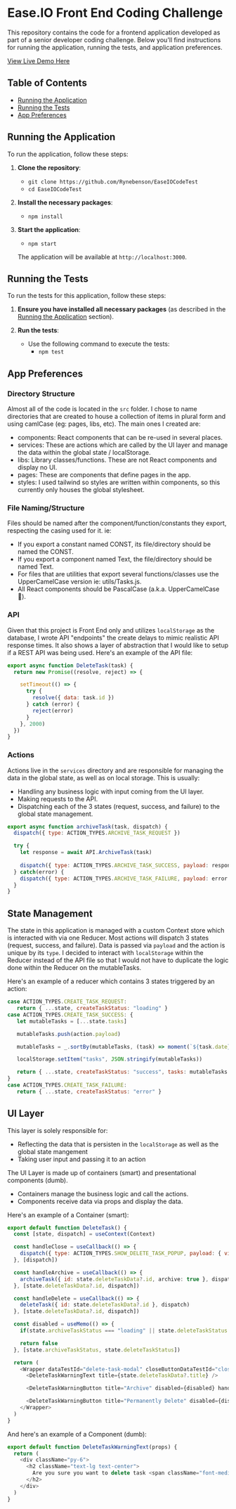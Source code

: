 # Ease.IO Front End Coding Challenge

This repository contains the code for a frontend application developed as part of a senior developer coding challenge. Below you'll find instructions for running the application, running the tests, and application preferences.

[View Live Demo Here](https://ease-io-test.vercel.app)

## Table of Contents
- [Running the Application](#running-the-application)
- [Running the Tests](#running-the-tests)
- [App Preferences](#app-preferences)

## Running the Application

To run the application, follow these steps:

1. **Clone the repository**:
   - `git clone https://github.com/Rynebenson/EaseIOCodeTest`
   - `cd EaseIOCodeTest`

2. **Install the necessary packages**:
   - `npm install`

3. **Start the application**:
   - `npm start`

   The application will be available at `http://localhost:3000`.

## Running the Tests

To run the tests for this application, follow these steps:

1. **Ensure you have installed all necessary packages** (as described in the [Running the Application](#running-the-application) section).

2. **Run the tests**:
   - Use the following command to execute the tests:
     - `npm test`

## App Preferences

### Directory Structure

Almost all of the code is located in the `src` folder. I chose to name directories that are created to house a collection of items in plural form and using camlCase (eg: pages, libs, etc). The main ones I created are:

   - components: React components that can be re-used in several places.
   - services: These are actions which are called by the UI layer and manage the data within the global state / localStorage.
   - libs: Library classes/functions. These are not React components and display no UI.
   - pages: These are components that define pages in the app.
   - styles: I used tailwind so styles are written within components, so this currently only houses the global stylesheet.

### File Naming/Structure

Files should be named after the component/function/constants they export, respecting the casing used for it. ie:

   - If you export a constant named CONST, its file/directory should be named the CONST.
   - If you export a component named Text, the file/directory should be named Text.
   - For files that are utilities that export several functions/classes use the UpperCamelCase version ie: utils/Tasks.js.
   - All React components should be PascalCase (a.k.a. UpperCamelCase 🐫).

### API

Given that this project is Front End only and utilizes `localStorage` as the database, I wrote API "endpoints" the create delays to mimic realistic API response times. It also shows a layer of abstraction that I would like to setup if a REST API was being used. Here's an example of the API file:

```js
export async function DeleteTask(task) {
  return new Promise((resolve, reject) => {

    setTimeout(() => {
      try {
        resolve({ data: task.id })
      } catch (error) {
        reject(error)
      }
    }, 2000)
  })
}
```

### Actions

Actions live in the `services` directory and are responsible for managing the data in the global state, as well as on local storage. This is usually:

   - Handling any business logic with input coming from the UI layer.
   - Making requests to the API.
   - Dispatching each of the 3 states (request, success, and failure) to the global state management.

```js
export async function archiveTask(task, dispatch) {
  dispatch({ type: ACTION_TYPES.ARCHIVE_TASK_REQUEST })

  try {
    let response = await API.ArchiveTask(task)
    
    dispatch({ type: ACTION_TYPES.ARCHIVE_TASK_SUCCESS, payload: response.data })
  } catch(error) {
    dispatch({ type: ACTION_TYPES.ARCHIVE_TASK_FAILURE, payload: error })
  }
}
```

## State Management

The state in this application is managed with a custom Context store which is interacted with via one Reducer. Most actions will dispatch 3 states (request, success, and failure). Data is passed via `payload` and the action is unique by its `type`. I decided to interact with `localStorage` within the Reducer instead of the API file so that I would not have to duplicate the logic done within the Reducer on the mutableTasks. 

Here's an example of a reducer which contains 3 states triggered by an action:

```js
case ACTION_TYPES.CREATE_TASK_REQUEST:
   return { ...state, createTaskStatus: "loading" }
case ACTION_TYPES.CREATE_TASK_SUCCESS: {
   let mutableTasks = [...state.tasks]

   mutableTasks.push(action.payload)

   mutableTasks = _.sortBy(mutableTasks, (task) => moment(`${task.date} ${task.time}`, "YYYY-MM-DD HH:mm"));

   localStorage.setItem("tasks", JSON.stringify(mutableTasks))

   return { ...state, createTaskStatus: "success", tasks: mutableTasks }
}
case ACTION_TYPES.CREATE_TASK_FAILURE:
   return { ...state, createTaskStatus: "error" }
```

## UI Layer

This layer is solely responsible for:

   - Reflecting the data that is persisten in the `localStorage` as well as the global state mangement
   - Taking user input and passing it to an action

The UI Layer is made up of containers (smart) and presentational components (dumb).

   - Containers manage the business logic and call the actions.
   - Components receive data via props and display the data.

Here's an example of a Container (smart):

```js
export default function DeleteTask() {
  const [state, dispatch] = useContext(Context)

  const handleClose = useCallback(() => {
    dispatch({ type: ACTION_TYPES.SHOW_DELETE_TASK_POPUP, payload: { visible: false, deleteTaskData: {} } })
  }, [dispatch])

  const handleArchive = useCallback(() => {
    archiveTask({ id: state.deleteTaskData?.id, archive: true }, dispatch)
  }, [state.deleteTaskData?.id, dispatch])

  const handleDelete = useCallback(() => {
    deleteTask({ id: state.deleteTaskData?.id }, dispatch)
  }, [state.deleteTaskData?.id, dispatch])

  const disabled = useMemo(() => {
    if(state.archiveTaskStatus === "loading" || state.deleteTaskStatus === "loading") return true

    return false
  }, [state.archiveTaskStatus, state.deleteTaskStatus])

  return (
    <Wrapper dataTestId="delete-task-modal" closeButtonDataTestId="close-delete-task-modal-button" title="Delete Task" visible={state.showDeleteTaskModal} handleClose={handleClose}>
      <DeleteTaskWarningText title={state.deleteTaskData?.title} />

      <DeleteTaskWarningButton title="Archive" disabled={disabled} handleClick={handleArchive} />

      <DeleteTaskWarningButton title="Permanently Delete" disabled={disabled} handleClick={handleDelete} />
    </Wrapper>
  )
}
```

And here's an example of a Component (dumb):

```js
export default function DeleteTaskWarningText(props) {
  return (
    <div className="py-6">
      <h2 className="text-lg text-center">
        Are you sure you want to delete task <span className="font-medium capitalize">{`"${props.title}"`}</span>
      </h2>
    </div>
  )
}
```